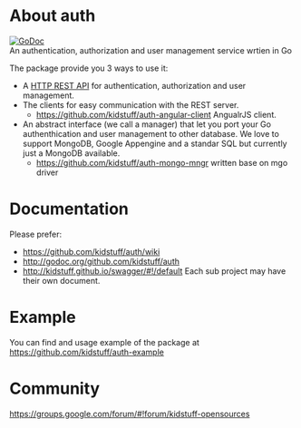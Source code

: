 About auth
====
[![GoDoc](http://godoc.org/github.com/kidstuff/auth?status.svg)](http://godoc.org/github.com/kidstuff/auth)  
An authentication, authorization and user management service wrtien in Go

The package provide you 3 ways to use it:  

  - A [HTTP REST API](http://kidstuff.github.io/swagger/#!/default) for authentication, authorization and user management.
  - The clients for easy communication with the REST server.
    - https://github.com/kidstuff/auth-angular-client AngualrJS client.
  - An abstract interface (we call a manager) that let you port your Go authenthication and user management to other database. We love to support MongoDB, Google Appengine and a standar SQL but currently just a MongoDB available.
    - https://github.com/kidstuff/auth-mongo-mngr written base on mgo driver

Documentation
====
Please prefer:
* https://github.com/kidstuff/auth/wiki
* http://godoc.org/github.com/kidstuff/auth
* http://kidstuff.github.io/swagger/#!/default
Each sub project may have their own document.

Example
====
You can find and usage example of the package at https://github.com/kidstuff/auth-example  

Community
====
https://groups.google.com/forum/#!forum/kidstuff-opensources